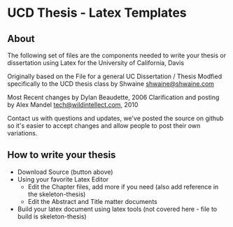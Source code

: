 UCD Thesis - Latex Templates
=====================

About
------------------------
The following set of files are the components needed to write your thesis or dissertation using Latex for the University of California, Davis

Originally based on the File for a general UC Dissertation / Thesis
Modfied specifically to the UCD thesis class by Shwaine <shwaine@shwaine.com>

Most Recent changes by Dylan Beaudette, 2006
Clarification and posting by Alex Mandel <tech@wildintellect.com>, 2010

Contact us with questions and updates, we've posted the source on github so it's easier to accept changes and allow people to post their own variations.

How to write your thesis
------------------------
 * Download Source (button above)
 * Using your favorite Latex Editor
	* Edit the Chapter files, add more if you need (also add reference in the skeleton-thesis)
	* Edit the Abstract and Title matter documents
 * Build your latex document using latex tools (not covered here - file to build is skeleton-thesis) 
